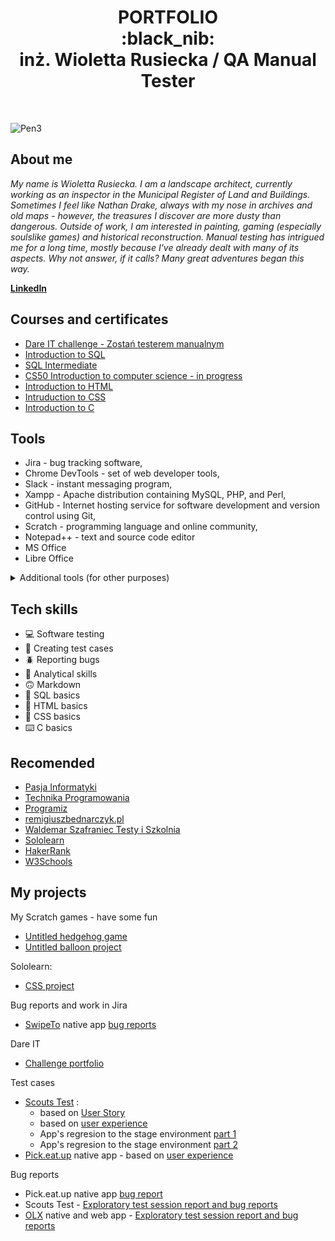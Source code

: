 <h1 align="center"> PORTFOLIO 
  <br> :black_nib:
  <br>
 inż. Wioletta Rusiecka / QA Manual Tester </h1>
<br>

![Pen3](https://github.com/BerylCrescent/Portfolio/assets/128975245/d643c1c0-aeb3-456d-b8c5-c575ddc984a0)

## About me

*My name is Wioletta Rusiecka. I am a landscape architect, currently working as an inspector in the Municipal Register of Land and Buildings. Sometimes I feel like Nathan Drake, always with my nose in archives and old maps - however, the treasures I discover are more dusty than dangerous. Outside of work, I am interested in painting, gaming (especially soulslike games) and historical reconstruction. Manual testing has intrigued me for a long time, mostly because I've already dealt with many of its aspects. Why not answer, if it calls? Many great adventures began this way.* 

[**LinkedIn**](https://www.linkedin.com/in/wioletta-rusiecka/)

## Courses and certificates
- [Dare IT challenge - Zostań testerem manualnym](https://www.dareit.io/challenges/qa-manual-testing)
- [Introduction to SQL](https://www.sololearn.com/certificates/CC-QZAIQQ31)
- [SQL Intermediate](https://www.sololearn.com/certificates/CC-P3MUH9RC)
- [CS50 Introduction to computer science - in progress](https://www.dareit.io/challenges/qa-manual-testing)
- [Introduction to HTML](https://www.sololearn.com/certificates/CC-RRAYMULG)
- [Intruduction to CSS](https://www.sololearn.com/certificates/CC-MUGBUA4U)
- [Introduction to C](https://www.sololearn.com/certificates/CC-VET6JYYJ)

## Tools
- Jira - bug tracking software,
- Chrome DevTools - set of web developer tools,
- Slack - instant messaging program,
- Xampp - Apache distribution containing MySQL, PHP, and Perl,
- GitHub - Internet hosting service for software development and version control using Git,
- Scratch - programming language and online community,
- Notepad++ - text and source code editor
- MS Office
- Libre Office

<details>
  <summary> Additional tools (for other purposes) </summary>
  <br>
  
  - TurboEwid - Oracle powerd database management software for land, buildings and premises records,
  - AutoCad - doftware for precise 2D and 3D drafting, design and modelling,
  - ArchiCad - software solution for architects, designers and engineers for creating precise 3D architectural designs,
  - Artlantis - a tool for creating photorealistic 3D visualizations of buildings, interior design, gardens,
  - Blender - open-source 3D computer graphics software tool set used for creating animated films, visual effects, art and many more,
  - SketchUp - a program for modeling and creating 3D projects,
  - QGis - for managing geographical data, performing spatial analysis and creating maps.
  - Gimp - cross-platform image editor,
  - PhotoShop - creating and processing graphics,
  - Corel - creating and processing graphics,
  - ArtRage - digital artist's studio, 
  - Paint - efficient graphic editor,
  - Duolingo - language learning app,
  - NightCafe -  AI art generator,
  
</details>

## Tech skills
- 💻 Software testing
- 📜 Creating test cases
- 🪲 Reporting bugs
- 🔬 Analytical skills
- 🙃 Markdown
- 📂 SQL basics
- 🐒 HTML basics
- 🎨 CSS basics
- ⌨️ C basics


## Recomended
- [Pasja Informatyki](https://www.youtube.com/@Pasjainformatyki)
- [Technika Programowania](https://www.youtube.com/@TechnikaProgramowania)
- [Programiz](https://www.youtube.com/@programizstudios)
- [remigiuszbednarczyk.pl](https://remigiuszbednarczyk.pl/)
- [Waldemar Szafraniec Testy i Szkolnia](https://www.wyszkolewas.com.pl/category/testowanie_manualne/)
- [Sololearn](https://www.sololearn.com/)
- [HakerRank](https://www.hackerrank.com/)
- [W3Schools](https://www.w3schools.com/)


## My projects

My Scratch games - have some fun
- [Untitled hedgehog game](https://scratch.mit.edu/projects/825750109/)
- [Untitled balloon project](https://scratch.mit.edu/projects/824017993/)

Sololearn:
- [CSS project](https://www.sololearn.com/compiler-playground/c16dkLv7V3wa)

Bug reports and work in Jira
- [SwipeTo](https://swipeto.pl/) native app [bug reports](https://innsmouth.atlassian.net/jira/software/projects/CHAL/boards/1/backlog?selectedIssue=CHAL-2)

Dare IT
- [Challenge portfolio](https://github.com/BerylCrescent/challenge_portfolio_Wiola)

Test cases
- [Scouts Test](https://scouts-test.futbolkolektyw.pl/pl/login?redirected=true) :
   - based on [User Story](https://docs.google.com/spreadsheets/d/1qcSn0Cj1NldS_lztPdzc3xv2Kka49Fbw/edit#gid=1896362509)
   - based on [user experience](https://docs.google.com/spreadsheets/d/1rF0C0XI9mb8PAw-67_fDALD1EyknA0Jl/edit#gid=36835843)
   - App's regresion to the stage environment [part 1](https://docs.google.com/spreadsheets/d/1-AYkNhLGZ5AoWEJO4eGAs5ImMgHG3Hn8/edit#gid=1838345106)
   - App's regresion to the stage environment [part 2](https://docs.google.com/spreadsheets/d/1EgkgkhU6K02PZsNAel0lJvN9rpkxZtXX/edit#gid=1297105876)
- [Pick.eat.up](https://pickeatup.io/) native app - based on [user experience](https://docs.google.com/spreadsheets/d/1ZhTASmDQJxGgv75x1_zy7pYDufsen0Ik/edit#gid=1492997113)

Bug reports
- Pick.eat.up native app [bug report](https://docs.google.com/spreadsheets/d/10TbJMsx6LU7SKjUg9gTnkqKkNhOahJFW/edit#gid=1503018807)
- Scouts Test - [Exploratory test session report and bug reports](https://docs.google.com/spreadsheets/d/1vd4z9mM8MzV9GQR6afpK-wJp8_OUmU5I/edit#gid=378705953)
- [OLX](https://www.olx.pl/) native and web app - [Exploratory test session report and bug reports](https://docs.google.com/spreadsheets/d/1NKE0xz5pL2klJwpJqtRpYH51nMtYMU4K/edit#gid=660963383)



